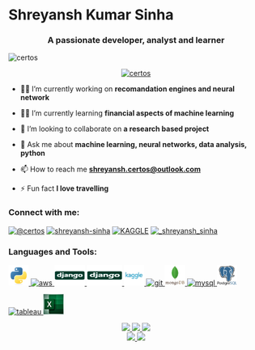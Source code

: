 # Shreyansh Kumar Sinha
<h3 align="center">A passionate developer, analyst and learner</h3>
<p align="left"> <img src="https://komarev.com/ghpvc/?username=certos&label=Profile%20views&color=0e75b6&style=flat" alt="certos" /> </p>
<p align="center"> <a href="https://github.com/ryo-ma/github-profile-trophy"><img src="https://github-profile-trophy.vercel.app/?username=certos&theme=onedark" alt="certos" /></a> </p>

- 🧑‍💻 I’m currently working on **recomandation engines and neural network**

- ✍🏽 I’m currently learning **financial aspects of machine learning**

- 👯 I’m looking to collaborate on **a research based project**

- 💬 Ask me about **machine learning, neural networks, data analysis, python**

- 📫 How to reach me **shreyansh.certos@outlook.com**

- ⚡ Fun fact **I love travelling**

<h3 align="left">Connect with me:</h3>
<p align="left">
<a href="https://dev.to/@certos" target="blank"><img align="center" src="https://cdn.icon-icons.com/icons2/2248/PNG/512/dev_to_icon_136699.png" alt="@certos" height="55" width="55" /></a>
<a href="https://linkedin.com/in/shreyansh-sinha" target="blank"><img align="center" src="https://www.vectorico.com/wp-content/uploads/2018/02/LinkedIn-Icon-Squircle-Dark-560x560.png" alt="shreyansh-sinha" height="35" width="40" /></a>
<a href="https://kaggle.com/verenko" target="blank"><img align="center" src="https://storage.googleapis.com/kaggle-media/Kaggle%20Brand%20Guidelines%20CMS/png%20logo.png" alt="KAGGLE" height="30" width="60" /></a>
<a href="https://instagram.com/_shreyansh_sinha" target="blank"><img align="center" src="https://www.pngplay.com/wp-content/uploads/13/Black-And-White-Instagram-Logo-PNG-Photos.png" alt="_shreyansh_sinha" height="45" width="40" /></a>
</p>

<h3 align="left">Languages and Tools:</h3>
<p align="left">
<a href="https://www.python.org" target="_blank" rel="noreferrer"> <img src="https://raw.githubusercontent.com/CERTOS/CERTOS/08453545efe2ca0d51be5b2bcc02ee85935c6142/python-original.svg" alt="python" width="40" height="40"/> </a>
<a href="https://aws.amazon.com" target="_blank" rel="noreferrer"> <img src="https://www.nicepng.com/png/full/142-1425229_aws-amazon-web-services-amazon-web-services-logo.png" alt="aws" width="90" height="40"/> 
<a href="https://www.djangoproject.com/" target="_blank" rel="noreferrer"> <img src="https://raw.githubusercontent.com/CERTOS/CERTOS/08453545efe2ca0d51be5b2bcc02ee85935c6142/django-original.svg" alt="django" width="60" height="40"/> </a>
<a href="https://www.docker.com/" target="_blank" rel="noreferrer"> <img src="https://raw.githubusercontent.com/CERTOS/CERTOS/08453545efe2ca0d51be5b2bcc02ee85935c6142/django-original.svg" alt="docker" width="70" height="40"/> </a>
<a href="https://flask.palletsprojects.com/" target="_blank" rel="noreferrer"> <img src="https://github.com/CERTOS/CERTOS/blob/main/1078464-removebg-preview.png?raw=true" alt="flask" width="40" height="40"/> </a>
<a href="https://git-scm.com/" target="_blank" rel="noreferrer"> <img src="https://www.vectorlogo.zone/logos/git-scm/git-scm-icon.svg" alt="git" width="50" height="40"/> </a>
<a href="https://www.mongodb.com/" target="_blank" rel="noreferrer"> <img src="https://raw.githubusercontent.com/devicons/devicon/master/icons/mongodb/mongodb-original-wordmark.svg" alt="mongodb" width="40" height="40"/> </a>
<a href="https://www.mysql.com/" target="_blank" rel="noreferrer"> <img src="https://pngset.com/images/background-mysql-logo-php-mysql-symbol-text-dynamite-emblem-transparent-png-1564783.png" alt="mysql" width="40" height="40"/> </a>
<a href="https://www.postgresql.org" target="_blank" rel="noreferrer"> <img src="https://raw.githubusercontent.com/devicons/devicon/master/icons/postgresql/postgresql-original-wordmark.svg" alt="postgresql" width="40" height="40"/></a>

<a href="https://public.tableau.com/" target="_blank" rel="noreferrer"> <img src="https://cdns.tblsft.com/sites/default/files/media/tableau-logo-transparent-fff.png" alt="tableau" width="90" height="40"/> </a>
<a href="https://www.microsoft.com/en-in/microsoft-365/microsoft-office?rtc=1/" target="_blank" rel="noreferrer"> <img src="https://github.com/CERTOS/CERTOS/blob/main/MS-excel-logo-675.jpg?raw=true" alt="excel" width="40" height="40"/> </a>
</p>

<p align="center">
  <a href="https://github.com/CERTOS" target="_blank" rel="noopener noreferrer">
    <img src="https://forthebadge.com/images/badges/built-with-love.svg" />
 </a>
  <a href="https://github.com/CERTOS" target="_blank" rel="noopener noreferrer">
    <img src="https://forthebadge.com/images/badges/made-with-markdown.svg" />
 </a>
  <a href="https://github.com/CERTOS" target="_blank" rel="noopener noreferrer">
    <img src="https://forthebadge.com/images/badges/open-source.svg" />
 </a>
 <br />
 <a href="https://github.com/CERTOS/" target="_blank" rel="noopener noreferrer">
    <img src="https://forthebadge.com/images/badges/check-it-out.svg" />
 </a>
  <a href="https://github.com/CERTOS" target="_blank" rel="noopener noreferrer">
    <img src="https://forthebadge.com/images/badges/built-by-developers.svg" />
 </a>
</p>
